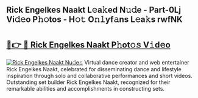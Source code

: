 ## Rick Engelkes Naakt L𝚎a𝚔ed N𝚞𝚍e - Part-0Lj Vi𝚍𝚎o P𝚑𝚘tos - H𝚘𝚝 O𝚗𝚕yf𝚊ns L𝚎a𝚔s rwfNK

# <h2><a href="http://kfc0y7.oniu.top/?m=Rick+Engelkes+Naakt">🔗👉 🔴 Rick Engelkes Naakt P𝚑ot𝚘𝚜 V𝚒d𝚎o</a></h2>

[![Rick Engelkes Naakt Nu𝚍e𝚜](https://i.imgur.com/0qMVB7G.gif)](http://kfc0y7.oniu.top/?m=Rick+Engelkes+Naakt)
Virtual dance creator and web entertainer Rick Engelkes Naakt, celebrated for disseminating dance and lifestyle inspiration through solo and collaborative performances and short videos. Outstanding set builder Rick Engelkes Naakt, recognized for their remarkable abilities and accomplishments in constructing sets.  
